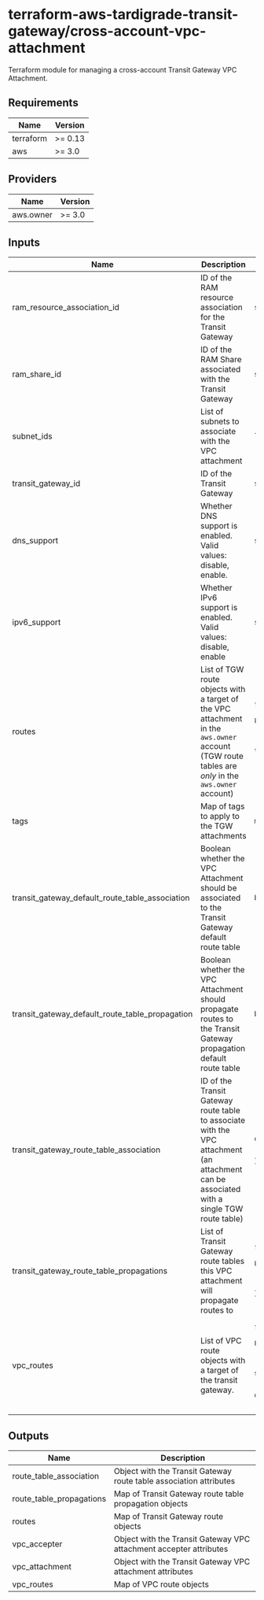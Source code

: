 # terraform-aws-tardigrade-transit-gateway/cross-account-vpc-attachment

Terraform module for managing a cross-account Transit Gateway VPC Attachment.

<!-- BEGIN TFDOCS -->
## Requirements

| Name | Version |
|------|---------|
| terraform | >= 0.13 |
| aws | >= 3.0 |

## Providers

| Name | Version |
|------|---------|
| aws.owner | >= 3.0 |

## Inputs

| Name | Description | Type | Default | Required |
|------|-------------|------|---------|:--------:|
| ram\_resource\_association\_id | ID of the RAM resource association for the Transit Gateway | `string` | n/a | yes |
| ram\_share\_id | ID of the RAM Share associated with the Transit Gateway | `string` | n/a | yes |
| subnet\_ids | List of subnets to associate with the VPC attachment | `list(string)` | n/a | yes |
| transit\_gateway\_id | ID of the Transit Gateway | `string` | n/a | yes |
| dns\_support | Whether DNS support is enabled. Valid values: disable, enable. | `string` | `"enable"` | no |
| ipv6\_support | Whether IPv6 support is enabled. Valid values: disable, enable | `string` | `"disable"` | no |
| routes | List of TGW route objects with a target of the VPC attachment in the `aws.owner` account (TGW route tables are *only* in the `aws.owner` account) | <pre>list(object({<br>    # `name` is used as for_each key<br>    name                           = string<br>    destination_cidr_block         = string<br>    transit_gateway_route_table_id = string<br>  }))</pre> | `[]` | no |
| tags | Map of tags to apply to the TGW attachments | `map(string)` | `{}` | no |
| transit\_gateway\_default\_route\_table\_association | Boolean whether the VPC Attachment should be associated to the Transit Gateway default route table | `bool` | `true` | no |
| transit\_gateway\_default\_route\_table\_propagation | Boolean whether the VPC Attachment should propagate routes to the Transit Gateway propagation default route table | `bool` | `true` | no |
| transit\_gateway\_route\_table\_association | ID of the Transit Gateway route table to associate with the VPC attachment (an attachment can be associated with a single TGW route table) | <pre>object({<br>    transit_gateway_route_table_id = string<br>  })</pre> | `null` | no |
| transit\_gateway\_route\_table\_propagations | List of Transit Gateway route tables this VPC attachment will propagate routes to | <pre>list(object({<br>    # `name` is used as for_each key<br>    name                           = string<br>    transit_gateway_route_table_id = string<br>  }))</pre> | `[]` | no |
| vpc\_routes | List of VPC route objects with a target of the transit gateway. | <pre>list(object({<br>    # `name` is used as for_each key<br>    name                        = string<br>    provider                    = string<br>    route_table_id              = string<br>    destination_cidr_block      = string<br>    destination_ipv6_cidr_block = string<br>  }))</pre> | `[]` | no |

## Outputs

| Name | Description |
|------|-------------|
| route\_table\_association | Object with the Transit Gateway route table association attributes |
| route\_table\_propagations | Map of Transit Gateway route table propagation objects |
| routes | Map of Transit Gateway route objects |
| vpc\_accepter | Object with the Transit Gateway VPC attachment accepter attributes |
| vpc\_attachment | Object with the Transit Gateway VPC attachment attributes |
| vpc\_routes | Map of VPC route objects |

<!-- END TFDOCS -->
